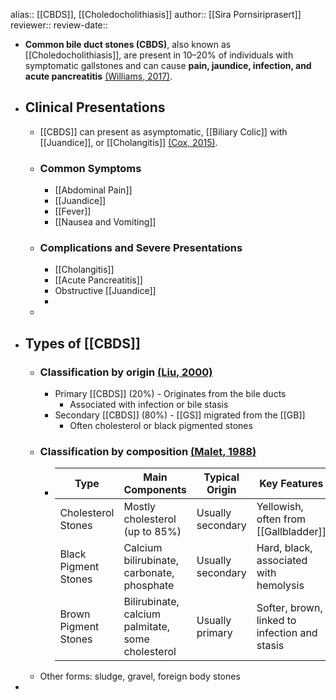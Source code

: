 alias:: [[CBDS]], [[Choledocholithiasis]]
author:: [[Sira Pornsiriprasert]] 
reviewer::
review-date::

- **Common bile duct stones (CBDS)**, also known as [[Choledocholithiasis]], are 
  present in 10–20% of individuals with symptomatic gallstones and can 
  cause **pain, jaundice, infection, and acute pancreatitis** [(Williams, 2017)]([[References/williamsUpdatedGuidelineManagement2017]]).
- ## Clinical Presentations
	- [[CBDS]] can present as asymptomatic, [[Biliary Colic]] with [[Juandice]], or [[Cholangitis]] [(Cox, 2015)]([[References/coxTimingNaturePresentation2015]]).
	- ### Common Symptoms
		- [[Abdominal Pain]]
		- [[Juandice]]
		- [[Fever]]
		- [[Nausea and Vomiting]]
	- ### Complications and Severe Presentations
		- [[Cholangitis]]
		- [[Acute Pancreatitis]]
		- Obstructive [[Juandice]]
		-
	-
- ## Types of [[CBDS]]
	- ### Classification by origin [(Liu, 2000)]([[References/liuPathogenesisPresentationCommon2000]])
		- Primary [[CBDS]] (20%) - Originates from the bile ducts
			- Associated with infection or bile stasis
		- Secondary [[CBDS]] (80%) - [[GS]] migrated from the [[GB]]
			- Often cholesterol or black pigmented stones
	- ### Classification by composition [(Malet, 1988)]([[References/maletQuantitativeInfraredSpectroscopy1988]])
		- | Type                | Main Components                                  | Typical Origin      | Key Features                                         |
		  |---------------------|--------------------------------------------------|---------------------|------------------------------------------------------|
		  | Cholesterol Stones  | Mostly cholesterol (up to 85%)                   | Usually secondary   | Yellowish, often from [[Gallbladder]]                   |
		  | Black Pigment Stones| Calcium bilirubinate, carbonate, phosphate       | Usually secondary   | Hard, black, associated with hemolysis              |
		  | Brown Pigment Stones| Bilirubinate, calcium palmitate, some cholesterol| Usually primary     | Softer, brown, linked to infection and stasis       |
	- Other forms: sludge, gravel, foreign body stones
-